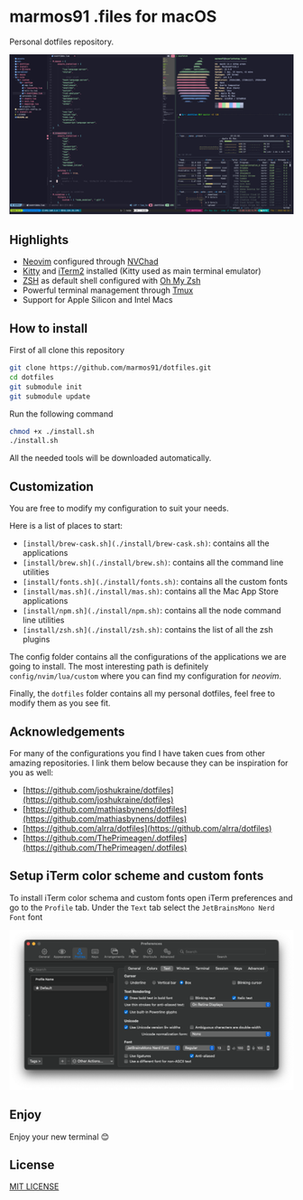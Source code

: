 # marmos91 .files for macOS

Personal dotfiles repository.

![result](./assets/setup.png)

## Highlights

- [Neovim](https://neovim.io/) configured through [NVChad](https://nvchad.com/)
- [Kitty](https://sw.kovidgoyal.net/kitty/) and [iTerm2](https://iterm2.com/) installed (Kitty used as main terminal emulator)
- [ZSH](https://www.zsh.org/) as default shell configured with [Oh My Zsh](https://ohmyz.sh/)
- Powerful terminal management through [Tmux](https://github.com/tmux/tmux/wiki)
- Support for Apple Silicon and Intel Macs

## How to install

First of all clone this repository

```bash
git clone https://github.com/marmos91/dotfiles.git
cd dotfiles
git submodule init
git submodule update
```

Run the following command

```bash
chmod +x ./install.sh
./install.sh
```

All the needed tools will be downloaded automatically.

## Customization

You are free to modify my configuration to suit your needs.

Here is a list of places to start:

- `[install/brew-cask.sh](./install/brew-cask.sh)`: contains all the applications
- `[install/brew.sh](./install/brew.sh)`: contains all the command line utilities
- `[install/fonts.sh](./install/fonts.sh)`: contains all the custom fonts
- `[install/mas.sh](./install/mas.sh)`: contains all the Mac App Store applications
- `[install/npm.sh](./install/npm.sh)`: contains all the node command line utilities
- `[install/zsh.sh](./install/zsh.sh)`: contains the list of all the zsh plugins

The config folder contains all the configurations of the applications we are going to install.
The most interesting path is definitely `config/nvim/lua/custom` where you can find my configuration for _neovim_.

Finally, the `dotfiles` folder contains all my personal dotfiles, feel free to modify them as you see fit.

## Acknowledgements

For many of the configurations you find I have taken cues from other amazing repositories.
I link them below because they can be inspiration for you as well:

- [https://github.com/joshukraine/dotfiles](https://github.com/joshukraine/dotfiles)
- [https://github.com/mathiasbynens/dotfiles](https://github.com/mathiasbynens/dotfiles)
- [https://github.com/alrra/dotfiles](https://github.com/alrra/dotfiles)
- [https://github.com/ThePrimeagen/.dotfiles](https://github.com/ThePrimeagen/.dotfiles)

## Setup iTerm color scheme and custom fonts

To install iTerm color schema and custom fonts open iTerm preferences and go to the `Profile` tab.
Under the `Text` tab select the `JetBrainsMono Nerd Font` font

![iterm-text](./assets/iterm-text.png)

## Enjoy

Enjoy your new terminal 😊

## License

[MIT LICENSE](./LICENSE)
